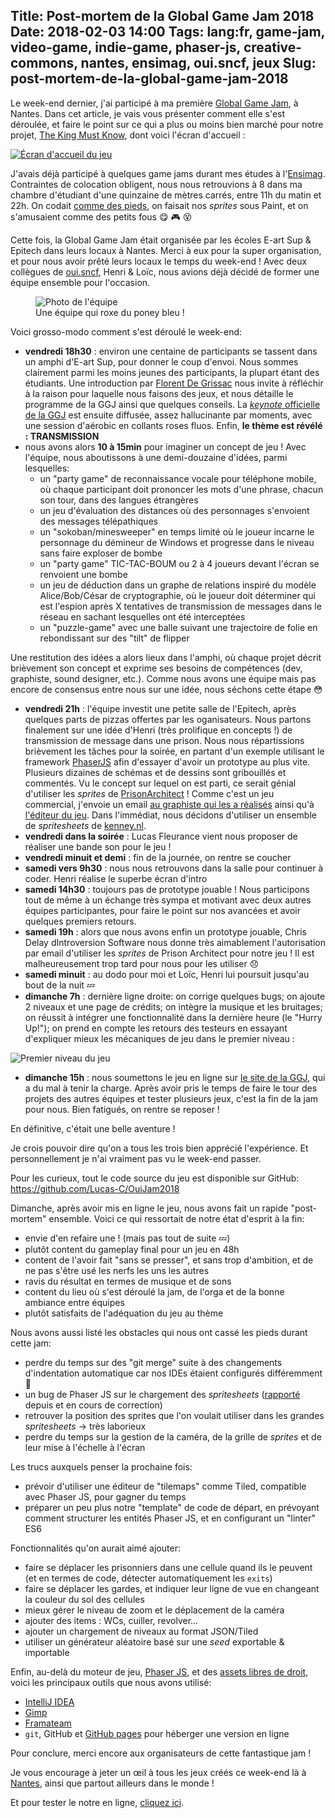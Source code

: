 Title: Post-mortem de la Global Game Jam 2018
Date: 2018-02-03 14:00
Tags: lang:fr, game-jam, video-game, indie-game, phaser-js, creative-commons, nantes, ensimag, oui.sncf, jeux
Slug: post-mortem-de-la-global-game-jam-2018
---

Le week-end dernier, j'ai participé à ma première [Global Game Jam](https://globalgamejam.org), à Nantes.
Dans cet article, je vais vous présenter comment elle s'est déroulée,
et faire le point sur ce qui a plus ou moins bien marché pour notre projet,
[The King Must Know](https://globalgamejam.org/2018/games/king-must-know), dont voici l'écran d'accueil :

[![Écran d'accueil du jeu](images/2018/01/GGJ2018_GameIntroScreenshot.png)](https://lucas-c.github.io/OuiJam2018/build/)

J'avais déjà participé à quelques game jams durant mes études à l'[Ensimag](http://ensimag.grenoble-inp.fr).
Contraintes de colocation obligent, nous nous retrouvions à 8 dans ma chambre d'étudiant d'une quinzaine de mètres carrés, entre 11h du matin et 22h.
On codait [comme des pieds](https://github.com/Lucas-C/ImagGameJams), on faisait nos _sprites_ sous Paint, et on s'amusaient comme des petits fous 😋 🎮 😵

Cette fois, la Global Game Jam était organisée par les écoles E-art Sup & Epitech dans leurs locaux à Nantes.
Merci à eux pour la super organisation, et pour nous avoir prêté leurs locaux le temps du week-end !
Avec deux collègues de [oui.sncf](https://www.oui.sncf), Henri & Loïc, nous avions déjà décidé de former une équipe ensemble pour l'occasion.

<figure>
  <img alt="Photo de l'équipe" src="images/2018/01/GGJ2018_TheTeam.jpg">
  <figcaption>Une équipe qui roxe du poney bleu !</figcaption>
</figure>

Voici grosso-modo comment s'est déroulé le week-end:

- **vendredi 18h30** : environ une centaine de participants se tassent dans un amphi d'E-art Sup, pour donner le coup d'envoi.
Nous sommes clairement parmi les moins jeunes des participants, la plupart étant des étudiants.
Une introduction par [Florent De Grissac](http://www.casusludi.com) nous invite à réfléchir à la raison pour laquelle nous faisons des jeux,
et nous détaille le programme de la GGJ ainsi que quelques conseils.
La [_keynote_ officielle de la GGJ](https://www.youtube.com/watch?v=3Roxls_2W2M) est ensuite diffusée,
assez hallucinante par moments, avec une session d'aérobic en collants roses fluos.
Enfin, **le thème est révélé : TRANSMISSION**
- nous avons alors **10 à 15min** pour imaginer un concept de jeu !
Avec l'équipe, nous aboutissons à une demi-douzaine d'idées, parmi lesquelles:
    * un "party game" de reconnaissance vocale pour téléphone mobile,
    où chaque participant doit prononcer les mots d'une phrase, chacun son tour, dans des langues étrangères
    * un jeu d'évaluation des distances où des personnages s'envoient des messages télépathiques
    * un "sokoban/minesweeper" en temps limité où le joueur incarne le personnage du démineur de Windows et progresse dans le niveau sans faire exploser de bombe
    * un "party game" TIC-TAC-BOUM ou 2 à 4 joueurs devant l'écran se renvoient une bombe
    * un jeu de déduction dans un graphe de relations inspiré du modèle Alice/Bob/César de cryptographie,
    où le joueur doit déterminer qui est l'espion après X tentatives de transmission de messages dans le réseau en sachant lesquelles ont été interceptées
    * un "puzzle-game" avec une balle suivant une trajectoire de folie en rebondissant sur des "tilt" de flipper

Une restitution des idées a alors lieux dans l'amphi, où chaque projet décrit brièvement son concept et exprime ses besoins de compétences (dev, graphiste, sound designer, etc.).
Comme nous avons une équipe mais pas encore de consensus entre nous sur une idée, nous séchons cette étape 😳

- **vendredi 21h** : l'équipe investit une petite salle de l'Epitech, après quelques parts de pizzas offertes par les oganisateurs.
Nous partons finalement sur une idée d'Henri (très prolifique en concepts !) de transmission de message dans une prison.
Nous nous répartissions brièvement les tâches pour la soirée, en partant d'un exemple utilisant le framework [PhaserJS](https://phaser.io)
afin d'essayer d'avoir un prototype au plus vite. Plusieurs dizaines de schémas et de dessins sont gribouillés et commentés.
Vu le concept sur lequel on est parti, ce serait génial d'utiliser les _sprites_ de [PrisonArchitect](http://store.steampowered.com/app/233450/Prison_Architect/) !
Comme c'est un jeu commercial, j'envoie un email [au graphiste qui les a réalisés](http://ryansumo.blogspot.fr) ainsi qu'à [l'éditeur du jeu](https://www.introversion.co.uk/introversion/#about).
Dans l'immédiat, nous décidons d'utiliser un ensemble de _spritesheets_ de [kenney.nl](https://kenney.nl).
- **vendredi dans la soirée** : Lucas Fleurance vient nous proposer de réaliser une bande son pour le jeu !
- **vendredi minuit et demi** : fin de la journée, on rentre se coucher
- **samedi vers 9h30** : nous nous retrouvons dans la salle pour continuer à coder.
Henri réalise le superbe écran d'intro
- **samedi 14h30** : toujours pas de prototype jouable !
Nous participons tout de même à un échange très sympa et motivant avec deux autres équipes participantes,
pour faire le point sur nos avancées et avoir quelques premiers retours.
- **samedi 19h** : alors que nous avons enfin un prototype jouable,
Chris Delay dIntroversion Software nous donne très aimablement l'autorisation par email d'utiliser les _sprites_ de Prison Architect pour notre jeu !
Il est malheureusement trop tard pour nous pour les utiliser 😞
- **samedi minuit** : au dodo pour moi et Loïc, Henri lui poursuit jusqu'au bout de la nuit 💤
- **dimanche 7h** : dernière ligne droite: on corrige quelques bugs;
on ajoute 2 niveaux et une page de crédits; on intègre la musique et les bruitages;
on réussit à intégrer une fonctionnalité dans la dernière heure (le "Hurry Up!");
on prend en compte les retours des testeurs en essayant d'expliquer mieux les mécaniques de jeu dans le premier niveau :

![Premier niveau du jeu](images/2018/01/GGJ2018_lvl_1.png)

- **dimanche 15h** : nous soumettons le jeu en ligne sur [le site de la GGJ](https://globalgamejam.org/2018/games/king-must-know), qui a du mal à tenir la charge.
Après avoir pris le temps de faire le tour des projets des autres équipes et tester plusieurs jeux,
c'est la fin de la jam pour nous. Bien fatigués, on rentre se reposer !

En définitive, c'était une belle aventure !

Je crois pouvoir dire qu'on a tous les trois bien apprécié l'expérience.
Et personnellement je n'ai vraiment pas vu le week-end passer.

Pour les curieux, tout le code source du jeu est disponible sur GitHub: <https://github.com/Lucas-C/OuiJam2018>

Dimanche, après avoir mis en ligne le jeu, nous avons fait un rapide "post-mortem" ensemble.
Voici ce qui ressortait de notre état d'esprit à la fin:

- envie d'en refaire une ! (mais pas tout de suite 💤)
- plutôt content du gameplay final pour un jeu en 48h
- content de l'avoir fait "sans se presser", et sans trop d'ambition,
et de ne pas s'être usé les nerfs les uns les autres
- ravis du résultat en termes de musique et de sons
- content du lieu où s'est déroulé la jam, de l'orga et de la bonne ambiance entre équipes
- plutôt satisfaits de l'adéquation du jeu au thème

Nous avons aussi listé les obstacles qui nous ont cassé les pieds durant cette jam:

- perdre du temps sur des "git merge" suite à des changements d'indentation automatique car nos IDEs étaient configurés différemment 😬
- un bug de Phaser JS sur le chargement des _spritesheets_
([rapporté](https://github.com/photonstorm/phaser-ce/issues/448) depuis et en cours de correction)
- retrouver la position des sprites que l'on voulait utiliser dans les grandes _spritesheets_ → très laborieux
- perdre du temps sur la gestion de la caméra, de la grille de _sprites_ et de leur mise à l'échelle à l'écran

Les trucs auxquels penser la prochaine fois:

- prévoir d'utiliser une éditeur de "tilemaps" comme Tiled, compatible avec Phaser JS, pour gagner du temps
- préparer un peu plus notre "template" de code de départ, en prévoyant comment structurer les entités Phaser JS,
et en configurant un "linter" ES6

Fonctionnalités qu'on aurait aimé ajouter:

- faire se déplacer les prisonniers dans une cellule quand ils le peuvent (et en termes de code, détecter automatiquement les `exits`)
- faire se déplacer les gardes, et indiquer leur ligne de vue en changeant la couleur du sol des cellules
- mieux gérer le niveau de zoom et le déplacement de la caméra
- ajouter des items : WCs, cuiller, revolver...
- ajouter un chargement de niveaux au format JSON/Tiled
- utiliser un générateur aléatoire basé sur une _seed_ exportable & importable

Enfin, au-delà du moteur de jeu, [Phaser JS](http://phaser.io), et des [assets libres de droit](https://github.com/Lucas-C/OuiJam2018#external-resources),
voici les principaux outils que nous avons utilisé:

- [IntelliJ IDEA](https://www.jetbrains.com/idea/)
- [Gimp](https://www.gimp.org/fr/)
- [Framateam](https://framateam.org)
- `git`, GitHub et [GitHub pages](https://pages.github.com) pour héberger une version en ligne

Pour conclure, merci encore aux organisateurs de cette fantastique jam !

Je vous encourage à jeter un œil à tous les jeux créés ce week-end là à [Nantes](https://globalgamejam.org/2018/jam-sites/epitech-nantes),
ainsi que partout ailleurs dans le monde !

Et pour tester le notre en ligne, [cliquez ici](https://lucas-c.github.io/OuiJam2018/build/).

<style>
article img {
    display: block;
    margin: 0 auto;
    max-height: 30rem;
}
article figcaption {
    text-align: center;
}
</style>
